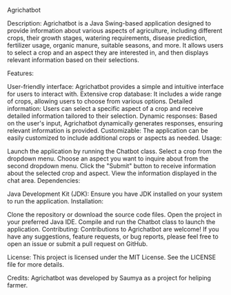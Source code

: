 Agrichatbot

Description:
Agrichatbot is a Java Swing-based application designed to provide information about various aspects of agriculture, including different crops, their growth stages, watering requirements, disease prediction, fertilizer usage, organic manure, suitable seasons, and more. It allows users to select a crop and an aspect they are interested in, and then displays relevant information based on their selections.

Features:

User-friendly interface: Agrichatbot provides a simple and intuitive interface for users to interact with.
Extensive crop database: It includes a wide range of crops, allowing users to choose from various options.
Detailed information: Users can select a specific aspect of a crop and receive detailed information tailored to their selection.
Dynamic responses: Based on the user's input, Agrichatbot dynamically generates responses, ensuring relevant information is provided.
Customizable: The application can be easily customized to include additional crops or aspects as needed.
Usage:

Launch the application by running the Chatbot class.
Select a crop from the dropdown menu.
Choose an aspect you want to inquire about from the second dropdown menu.
Click the "Submit" button to receive information about the selected crop and aspect.
View the information displayed in the chat area.
Dependencies:

Java Development Kit (JDK): Ensure you have JDK installed on your system to run the application.
Installation:

Clone the repository or download the source code files.
Open the project in your preferred Java IDE.
Compile and run the Chatbot class to launch the application.
Contributing:
Contributions to Agrichatbot are welcome! If you have any suggestions, feature requests, or bug reports, please feel free to open an issue or submit a pull request on GitHub.

License:
This project is licensed under the MIT License. See the LICENSE file for more details.

Credits:
Agrichatbot was developed by Saumya as a project for heliping farmer.
